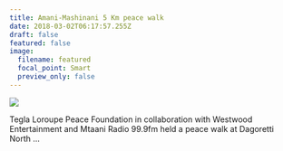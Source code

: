 ```yaml
---
title: Amani-Mashinani 5 Km peace walk
date: 2018-03-02T06:17:57.255Z
draft: false
featured: false
image:
  filename: featured
  focal_point: Smart
  preview_only: false
---
```

![](https://web.archive.org/web/20200812031858im_/http://teglapeacefoundation.org/wp-content/uploads/2017/07/2-2-e1501580784812.jpg)

Tegla Loroupe Peace Foundation in collaboration with Westwood Entertainment and Mtaani Radio 99.9fm held a peace walk at Dagoretti North ...